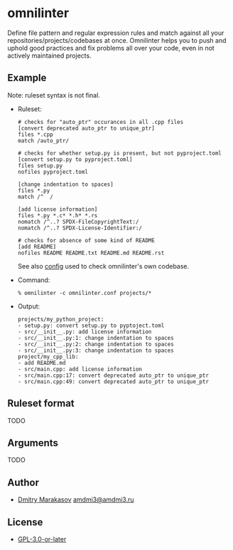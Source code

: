 # omnilinter

Define file pattern and regular expression rules and match against all
your repositories/projects/codebases at once. Omnilinter helps you to
push and uphold good practices and fix problems all over your code, even
in not actively maintained projects.

## Example

Note: ruleset syntax is not final.

- Ruleset:

  ```
  # checks for "auto_ptr" occurances in all .cpp files
  [convert deprecated auto_ptr to unique_ptr]
  files *.cpp
  match /auto_ptr/

  # checks for whether setup.py is present, but not pyproject.toml
  [convert setup.py to pyproject.toml]
  files setup.py
  nofiles pyproject.toml

  [change indentation to spaces]
  files *.py
  match /^	/

  [add license information]
  files *.py *.c* *.h* *.rs
  nomatch /^..? SPDX-FileCopyrightText:/
  nomatch /^..? SPDX-License-Identifier:/

  # checks for absence of some kind of README
  [add README]
  nofiles README README.txt README.md README.rst
  ```

  See also [config](.omnilinter.conf) used to check omnilinter's own codebase.

- Command:

  ```
  % omnilinter -c omnilinter.conf projects/*
  ```

- Output:

  ```
  projects/my_python_project:
  - setup.py: convert setup.py to pyptoject.toml
  - src/__init__.py: add license information
  - src/__init__.py:1: change indentation to spaces
  - src/__init__.py:2: change indentation to spaces
  - src/__init__.py:3: change indentation to spaces
  project/my_cpp_lib:
  - add README.md
  - src/main.cpp: add license information
  - src/main.cpp:17: convert deprecated auto_ptr to unique_ptr
  - src/main.cpp:49: convert deprecated auto_ptr to unique_ptr
  ```

## Ruleset format

TODO

## Arguments

TODO

## Author

* [Dmitry Marakasov](https://github.com/AMDmi3) <amdmi3@amdmi3.ru>

## License

* [GPL-3.0-or-later](LICENSE)
